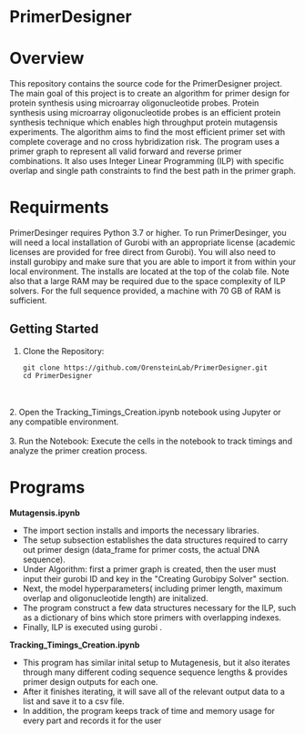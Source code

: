 
# PrimerDesigner

# Overview
 
This repository contains the source code for the PrimerDesigner project. 
The main goal of this project is to create an algorithm for primer design for protein synthesis using microarray oligonucleotide probes. 
Protein synthesis using microarray oligonucleotide probes is an efficient protein synthesis technique which enables high throughput protein mutagensis experiments.
The algorithm aims to find the most efficient primer set with complete coverage and no cross hybridization risk.
The program uses a primer graph to represent all valid forward and reverse primer combinations.
It also uses Integer Linear Programming (ILP) with specific  overlap and single path constraints to find the best path in the primer graph.


# Requirments

PrimerDesinger requires Python 3.7 or higher.
To run PrimerDesinger, you will need a local installation of Gurobi with an appropriate license (academic licenses are provided for free direct from Gurobi).
You will also need to install gurobipy and make sure that you are able to import it from within your local environment.
The installs are located at the top of the colab file. Note also that a large RAM may be required due to the space complexity of ILP solvers. 
For the full sequence provided, a machine with 70 GB of RAM is sufficient. 

## Getting Started
1. Clone the Repository:

   ```
   git clone https://github.com/OrensteinLab/PrimerDesigner.git
   cd PrimerDesigner
   ```
<br>
<br>
2. Open the Tracking_Timings_Creation.ipynb notebook using Jupyter or any compatible environment.
<br>
<br>
3. Run the Notebook:
   Execute the cells in the notebook to track timings and analyze the primer creation process.



# Programs

**Mutagensis.ipynb**
<br>
* The import section installs and imports the necessary libraries. <br>
* The setup subsection establishes the data structures required to carry out primer design (data_frame for primer costs, the actual DNA sequence).  <br>
* Under Algorithm: first a primer graph is created, then the user must input their gurobi ID and key in the "Creating Gurobipy Solver" section. <br>
* Next, the model hyperparameters( including primer length, maximum overlap and oligonucleotide length) are initalized.  <br>
* The program construct a few data structures necessary for the ILP, such as a dictionary of bins which store primers with overlapping indexes.<br>
* Finally, ILP is executed using gurobi . 

**Tracking_Timings_Creation.ipynb**
<br>
* This program has similar inital setup to Mutagenesis, but it also iterates through many different coding sequence sequence lengths & provides primer design outputs for each one.
* After it finishes iterating, it will save all of the relevant output data to a list and save it to a csv file.
* In addition, the program keeps track of time and memory usage for every part and records it for the user



